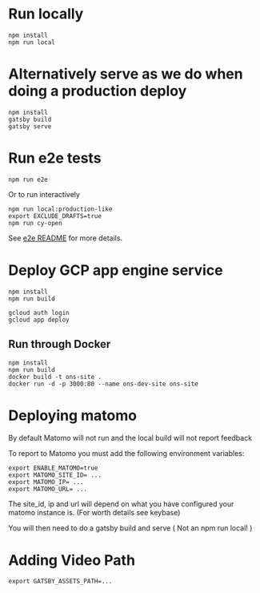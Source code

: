 # Run locally

    npm install
    npm run local
        
# Alternatively serve as we do when doing a production deploy

    npm install
    gatsby build
    gatsby serve

# Run e2e tests

    npm run e2e

Or to run interactively
    
    npm run local:production-like
    export EXCLUDE_DRAFTS=true
    npm run cy-open    

See [e2e README](cypress/CYPRESS_README.md) for more details.
        
# Deploy GCP app engine service

    npm install
    npm run build
    
    gcloud auth login
    gcloud app deploy
    
## Run through Docker

    npm install
    npm run build
    docker build -t ons-site .
    docker run -d -p 3000:80 --name ons-dev-site ons-site

# Deploying matomo

By default Matomo will not run and the local build will not report feedback

To report to Matomo you must add the following environment variables:

    export ENABLE_MATOMO=true
    export MATOMO_SITE_ID= ...
    export MATOMO_IP= ...
    export MATOMO_URL= ...

The site_id, ip and url will depend on what you have configured your matomo instance is. (For worth details see keybase)

You will then need to do a gatsby build and serve ( Not an npm run local! )

# Adding Video Path

    export GATSBY_ASSETS_PATH=...